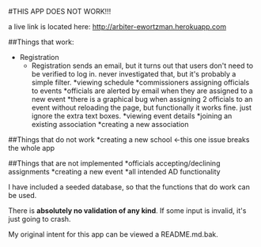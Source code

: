 #THIS APP DOES NOT WORK!!!

a live link is located here: http://arbiter-ewortzman.herokuapp.com

##Things that work:

* Registration
	* Registration sends an email, but it turns out that users don't need to be verified to log in. never investigated that, but it's probably a simple filter.
*viewing schedule
*commissioners assigning officials to events
	*officials are alerted by email when they are assigned to a new event
	*there is a graphical bug when assigning 2 officials to an event without reloading the page, but functionally it works fine.  just ignore the extra text boxes.
*viewing event details
*joining an existing association
*creating a new association

##Things that do not work
*creating a new school <-this one issue breaks the whole app

##Things that are not implemented
*officials accepting/declining assignments
*creating a new event
*all intended AD functionality

I have included a seeded database, so that the functions that do work can be used.

There is **absolutely no validation of any kind**.  If some input is invalid, it's just going to crash.

My original intent for this app can be viewed a README.md.bak.
